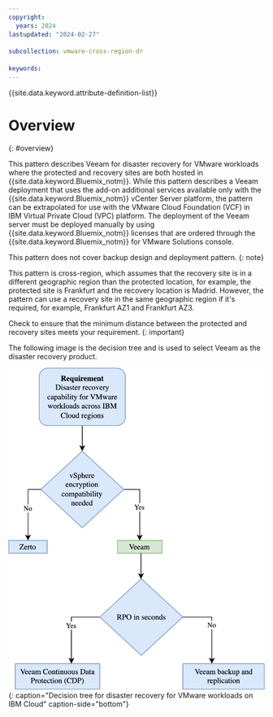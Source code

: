 ```yaml
---
copyright:
  years: 2024
lastupdated: "2024-02-27"

subcollection: vmware-cross-region-dr

keywords:
---
```

{{site.data.keyword.attribute-definition-list}}

# Overview

{: #overview}

This pattern describes Veeam for disaster recovery for VMware workloads where the protected and recovery sites are both hosted in {{site.data.keyword.Bluemix_notm}}. While this pattern describes a Veeam deployment that uses the add-on additional services available only with the {{site.data.keyword.Bluemix_notm}} vCenter Server platform, the pattern can be extrapolated for use with the VMware Cloud Foundation (VCF) in IBM Virtual Private Cloud (VPC) platform. The deployment of the Veeam server must be deployed manually by using {{site.data.keyword.Bluemix_notm}} licenses that are ordered through the {{site.data.keyword.Bluemix_notm}} for VMware Solutions console.

This pattern does not cover backup design and deployment pattern. {: note}

This pattern is cross-region, which assumes that the recovery site is in a different geographic region than the protected location, for example, the protected site is Frankfurt and the recovery location is Madrid. However, the pattern can use a recovery site in the same geographic region if it's required, for example, Frankfurt AZ1 and Frankfurt AZ3.

Check to ensure that the minimum distance between the protected and recovery sites meets your requirement. {: important}

The following image is the decision tree and is used to select Veeam as the disaster recovery product.

![A decision tree for disaster recovery for VMware workloads on IBM Cloud](image/decision_tree-Veeam.drawio.svg){: caption="Decision tree for disaster recovery for VMware workloads on IBM Cloud" caption-side="bottom"}
